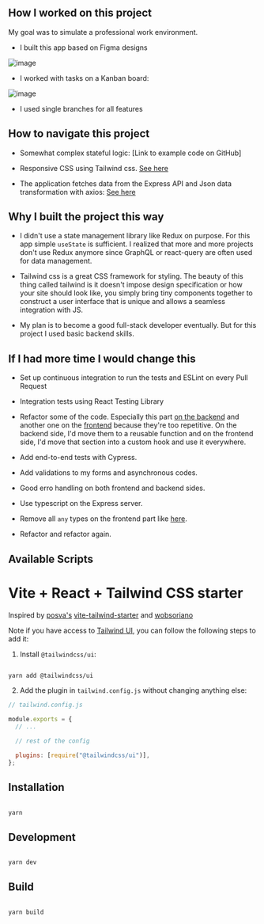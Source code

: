 ## How I worked on this project

My goal was to simulate a professional work environment.

- I built this app based on Figma designs

![image](https://user-images.githubusercontent.com/50826640/129226347-bec62f86-6f78-48db-99f2-a6f30bc15dd1.png)

- I worked with tasks on a Kanban board: 

![image](https://user-images.githubusercontent.com/50826640/129226589-b2acbdbb-6cf6-419a-93a1-745b70a3cde4.png)


- I used single branches for all features

## How to navigate this project

- Somewhat complex stateful logic: [Link to example code on GitHub]

- Responsive CSS using Tailwind css. [See here](https://github.com/hirwablessing/expense-tracker-client/blob/ec4b70cd4975beafb4ec5c30eb66776804f89985/src/views/Home.tsx#L32)
- The application fetches data from the Express API and Json data transformation with axios: [See here](https://github.com/hirwablessing/expense-tracker-client/blob/ec4b70cd4975beafb4ec5c30eb66776804f89985/src/services/all.service.ts#L50)

## Why I built the project this way

- I didn't use a state management library like Redux on purpose. For this app simple `useState` is sufficient. I realized that more and more projects don't use Redux anymore since GraphQL or react-query are often used for data management.

- Tailwind css is a great CSS framework for styling. The beauty of this thing called tailwind is it doesn't impose design specification or how your site should look like, you simply bring tiny components together to construct a user interface that is unique and allows a seamless integration with JS.

- My plan is to become a good full-stack developer eventually. But for this project I used basic backend skills.

## If I had more time I would change this

- Set up continuous integration to run the tests and ESLint on every Pull Request
- Integration tests using React Testing Library
- Refactor some of the code. Especially this part [on the backend](https://github.com/hirwablessing/expense-tracker-server/blob/c93a1abde3f68b9f250ad2ffe29af4c390076126/controllers/Transaction.controller.js#L22) and another one on the [frontend](https://github.com/hirwablessing/expense-tracker-client/blob/536cefd63e458e34d842777c286bff4afe2cc16a/src/components/ExpenseChart.tsx#L13) because they're too repetitive. On the backend side, I'd move them to a reusable function and on the frontend side, I'd move that section into a custom hook and use it everywhere.

- Add end-to-end tests with Cypress.
- Add validations to my forms and asynchronous codes.
- Good erro handling on both frontend and backend sides.

- Use typescript on the Express server.
- Remove all `any` types on the frontend part like [here](https://github.com/hirwablessing/expense-tracker-client/blob/536cefd63e458e34d842777c286bff4afe2cc16a/src/components/ExpenseChart.tsx#L17).
- Refactor and refactor again.

## Available Scripts

# Vite + React + Tailwind CSS starter

Inspired by [posva's](https://github.com/posva) [vite-tailwind-starter](https://github.com/posva/vite-tailwind-starter) and [wobsoriano](https://github.com/wobsoriano/vite-react-tailwind-starter.git)

Note if you have access to [Tailwind UI](https://tailwindui.com), you can follow the following steps to add it:

1. Install `@tailwindcss/ui`:

```sh

yarn add @tailwindcss/ui

```

2. Add the plugin in `tailwind.config.js` without changing anything else:

```js
// tailwind.config.js

module.exports = {
  // ...

  // rest of the config

  plugins: [require("@tailwindcss/ui")],
};
```

## Installation

```sh

yarn

```

## Development

```sh

yarn dev

```

## Build

```sh

yarn build

```
